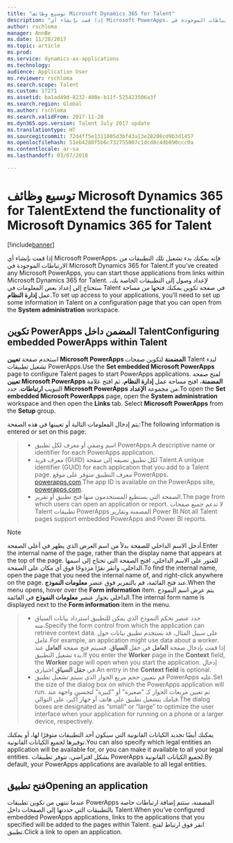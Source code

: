 ```yaml
---
title: "توسيع وظائف Microsoft Dynamics 365 for Talent"
description: "إذا قمت بإنشاء أي Microsoft PowerApps، فإنه يمكنك بدء تشغيل تلك التطبيقات من الارتباطات الموجودة في Microsoft Dynamics 365 for Talent."
author: rschloma
manager: AnnBe
ms.date: 11/28/2017
ms.topic: article
ms.prod: 
ms.service: dynamics-ax-applications
ms.technology: 
audience: Application User
ms.reviewer: rschloma
ms.search.scope: Talent
ms.custom: 17271
ms.assetid: ba1ad49d-8232-400e-b11f-525423506a3f
ms.search.region: Global
ms.author: rschloma
ms.search.validFrom: 2017-11-28
ms.dyn365.ops.version: Talent July 2017 update
ms.translationtype: HT
ms.sourcegitcommit: 72d4ff5e1311005d3bf43a13e28208cd9b3d1457
ms.openlocfilehash: 51eb4288f5b6c732755007c1dcd8c4db090ccc0a
ms.contentlocale: ar-sa
ms.lasthandoff: 03/07/2018

---
```

# <a name="extend-the-functionality-of-microsoft-dynamics-365-for-talent"></a><span data-ttu-id="40875-103">توسيع وظائف Microsoft Dynamics 365 for Talent</span><span class="sxs-lookup"><span data-stu-id="40875-103">Extend the functionality of Microsoft Dynamics 365 for Talent</span></span>

[!include[banner](includes/banner.md)]

<span data-ttu-id="40875-104">إذا قمت بإنشاء أي Microsoft PowerApps، فإنه يمكنك بدء تشغيل تلك التطبيقات من الارتباطات الموجودة في Microsoft Dynamics 365 for Talent.</span><span class="sxs-lookup"><span data-stu-id="40875-104">If you’ve created any Microsoft PowerApps, you can start those applications from links within Microsoft Dynamics 365 for Talent.</span></span> <span data-ttu-id="40875-105">لإعداد وصول إلى التطبيقات الخاصة بك، ستحتاج إلى إعداد بعض المعلومات في Talent في صفحة تكوين يمكنك فتحها من مساحة عمل **إدارة النظام**.</span><span class="sxs-lookup"><span data-stu-id="40875-105">To set up access to your applications, you’ll need to set up some information in Talent on a configuration page that you can open from the **System administration** workspace.</span></span>

## <a name="configuring-embedded-powerapps-within-talent"></a><span data-ttu-id="40875-106">تكوين PowerApps المضمن داخل Talent</span><span class="sxs-lookup"><span data-stu-id="40875-106">Configuring embedded PowerApps within Talent</span></span>
<span data-ttu-id="40875-107">استخدم صفحة **تعيين Microsoft PowerApps المضمنة** لتكوين صفحات Talent لبدء تشغيل تطبيقات PowerApps.</span><span class="sxs-lookup"><span data-stu-id="40875-107">Use the **Set embedded Microsoft PowerApps** page to configure Talent pages to start PowerApps applications.</span></span> <span data-ttu-id="40875-108">لفتح صفحة **تعيين Microsoft PowerApps المضمنة**، افتح مساحة عمل **إدارة النظام**، ثم افتح علامة التبويب **ارتباطات**. حدد **Microsoft PowerApps** من مجموعة **الإعداد**.</span><span class="sxs-lookup"><span data-stu-id="40875-108">To open the **Set embedded Microsoft PowerApps** page, open the **System administration** workspace and then open the **Links** tab. Select **Microsoft PowerApps** from the **Setup** group.</span></span> 

<span data-ttu-id="40875-109">يتم إدخال المعلومات التالية أو تعيينها في هذه الصفحة:</span><span class="sxs-lookup"><span data-stu-id="40875-109">The following information is entered or set on this page:</span></span> 

> - <span data-ttu-id="40875-110">اسم وصفي أو معرف لكل تطبيق PowerApps.</span><span class="sxs-lookup"><span data-stu-id="40875-110">A descriptive name or identifier for each PowerApps application.</span></span>
> - <span data-ttu-id="40875-111">معرف فريد (GUID) لكل تطبيق تضيفه إلى صفحة Talent.</span><span class="sxs-lookup"><span data-stu-id="40875-111">A unique identifier (GUID) for each application that you add to a Talent page.</span></span> <span data-ttu-id="40875-112">معرف التطبيق متوفر على موقع PowerApps، [powerapps.com](http://powerapps.com/).</span><span class="sxs-lookup"><span data-stu-id="40875-112">The app ID is available on the PowerApps site, [powerapps.com](http://powerapps.com/).</span></span> 
> - <span data-ttu-id="40875-113">الصفحة التي يستطيع المستخدمون منها فتح تطبيق أو تقرير.</span><span class="sxs-lookup"><span data-stu-id="40875-113">The page from which users can open an application or report.</span></span> <span data-ttu-id="40875-114">لا تدعم جميع صفحات Talent تطبيقات PowerApps المضمنة وتقارير Power BI.</span><span class="sxs-lookup"><span data-stu-id="40875-114">Not all Talent pages support embedded PowerApps and Power BI reports.</span></span> 

 > [!NOTE]
 >  <span data-ttu-id="40875-115">أدخل الاسم الداخلي للصفحة بدلاً من اسم العرض الذي يظهر في أعلى الصفحة.</span><span class="sxs-lookup"><span data-stu-id="40875-115">Enter the internal name of the page, rather than the display name that appears at the top of the page.</span></span> <span data-ttu-id="40875-116">للعثور على الاسم الداخلي، افتح الصفحة التي تحتاج إلى اسمها الداخلي، وانقر نقرًا مزدوجًا فوق أي مكان على الصفحة.</span><span class="sxs-lookup"><span data-stu-id="40875-116">To find the internal name, open the page that you need the internal name of, and right-click anywhere on the page.</span></span> <span data-ttu-id="40875-117">عند فتح القائمة، قم بالتمرير فوق عنصر **معلومات النموذج**.</span><span class="sxs-lookup"><span data-stu-id="40875-117">When the menu opens, hover over the **Form information** item.</span></span> <span data-ttu-id="40875-118">يتم عرض اسم النموذج الداخلي بجوار عنصر **معلومات النموذج** في القائمة.</span><span class="sxs-lookup"><span data-stu-id="40875-118">The internal form name is displayed next to the **Form information** item in the menu.</span></span>
 
> - <span data-ttu-id="40875-119">حدد عنصر تحكم النموذج الذي يمكن للتطبيق استرداد بيانات السياق منه.</span><span class="sxs-lookup"><span data-stu-id="40875-119">Specify the form control from which the application can retrieve context data.</span></span> <span data-ttu-id="40875-120">على سبيل المثال، قد يستخدم تطبيق بيانات حول عامل.</span><span class="sxs-lookup"><span data-stu-id="40875-120">For example, an application might use data about a worker.</span></span> <span data-ttu-id="40875-121">إذا قمت بإدخال صفحة **العامل** في حقل **السياق**، فسيتم فتح صفحة **العامل** عند بدء تشغيل التطبيق.</span><span class="sxs-lookup"><span data-stu-id="40875-121">If you enter the **Worker** page in the **Context** field, the **Worker** page will open when you start the application.</span></span> <span data-ttu-id="40875-122">إدخال في **حقل السياق** اختياري.</span><span class="sxs-lookup"><span data-stu-id="40875-122">An entry in the **Context field** is optional.</span></span> 
> - <span data-ttu-id="40875-123">قم بتعيين حجم مربع الحوار الذي سيتم تشغيل تطبيق PowerApps عليه.</span><span class="sxs-lookup"><span data-stu-id="40875-123">Set the size of the dialog box on which the PowerApps application will run.</span></span> <span data-ttu-id="40875-124">تم تعيين مربعات الحوار كـ "صغيرة" أو "كبيرة" لتحسين واجهة عند قيامك بتشغيل تطبيق على هاتف أو جهاز أكبر، على التوالي.</span><span class="sxs-lookup"><span data-stu-id="40875-124">The dialog boxes are designated as “small” or “large” to optimize the user interface when your application for running on a phone or a larger device, respectively.</span></span> 

<span data-ttu-id="40875-125">يمكنك أيضًا تحديد الكيانات القانونية التي سيكون أحد التطبيقات متوفرًا لها، أو يمكنك توفيرها لجميع الكيانات القانونية.</span><span class="sxs-lookup"><span data-stu-id="40875-125">You can also specify which legal entities an application will be available for, or you can make it available to all your legal entities.</span></span> <span data-ttu-id="40875-126">بشكل افتراضي، تتوفر تطبيقات PowerApps لجميع الكيانات القانونية.</span><span class="sxs-lookup"><span data-stu-id="40875-126">By default, your PowerApps applications are available to all legal entities.</span></span>

## <a name="opening-an-application"></a><span data-ttu-id="40875-127">فتح تطبيق</span><span class="sxs-lookup"><span data-stu-id="40875-127">Opening an application</span></span>
<span data-ttu-id="40875-128">عندما تنتهي من تكوين تطبيقات PowerApps المضمنة، ستتم إضافة ارتباطات خاصة بالتطبيقات التي حددتها إلى الصفحات داخل Talent.</span><span class="sxs-lookup"><span data-stu-id="40875-128">When you’ve configured embedded PowerApps applications, links to the applications that you specified will be added to the pages within Talent.</span></span> <span data-ttu-id="40875-129">انقر فوق ارتباط لفتح تطبيق.</span><span class="sxs-lookup"><span data-stu-id="40875-129">Click a link to open an application.</span></span> 



